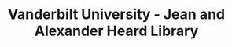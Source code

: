 ---
layout: repo
title: "Vanderbilt University - Jean and Alexander Heard Library"
id: 6176
permalink: repos/6176/
---